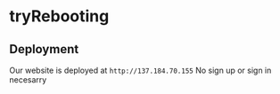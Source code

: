# tryRebooting

## Deployment

Our website is deployed at `http://137.184.70.155`
No sign up or sign in necesarry
